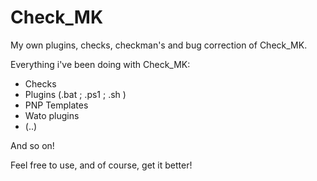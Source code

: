 # Check_MK 
My own plugins, checks, checkman's and bug correction of Check_MK.

Everything i've been doing with Check_MK:
  - Checks
  - Plugins (.bat ; .ps1 ; .sh ) 
  - PNP Templates
  - Wato plugins
  - (..)

And so on!

Feel free to use, and of course, get it better!